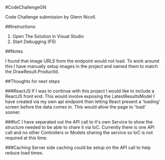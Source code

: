 #CodeChallengeGN

Code Challenge submission by Glenn Nicoll.

##Instructions:

1. Open The Solution in Visual Studio
2. Start Debugging (F5)

##Notes

I found that image URLS from the endpoint would not load. To work around this I have manually setup images in the project and named them to match the DrawResult.ProductId.

##Thoughts for next steps

###ReactJS
If I was to continue with this project I would like to include a ReactJS front end. This would involve exposing the LatestResultsModel I have created via my own api endpoint then letting React present a 'loading' screen before the data comes in. This would allow the page to 'load' sooner.

###IoC
I have separated out the API call to it's own Service to show the structure needed to be able to share it via IoC. Currently there is one API call and no other Controllers or Models sharing the service so IoC is not required at this time.

###Caching
Server side caching could be setup on the API call to help reduce load times.